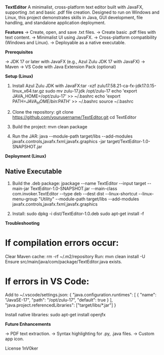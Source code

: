 **TextEditor**
A minimalist, cross-platform text editor built with JavaFX, supporting .txt and basic .pdf file creation. Designed to run on Windows and Linux, this project demonstrates skills in Java, GUI development, file handling, and standalone application deployment.


**Features**
-> Create, open, and save .txt files.
-> Create basic .pdf files with text content.
-> Minimalist UI using JavaFX.
-> Cross-platform compatibility (Windows and Linux).
-> Deployable as a native executable.

**Prerequisites**

-> JDK 17 or later with JavaFX (e.g., Azul Zulu JDK 17 with JavaFX)
-> Maven
-> VS Code with Java Extension Pack (optional)

**Setup (Linux)**

1) Install Azul Zulu JDK with JavaFX:tar -xzf zulu17.58.21-ca-fx-jdk17.0.15-linux_x64.tar.gz
        sudo mv zulu-17.jdk /opt/zulu-17
        echo 'export JAVA_HOME=/opt/zulu-17' >> ~/.bashrc
        echo 'export PATH=$JAVA_HOME/bin:$PATH' >> ~/.bashrc
        source ~/.bashrc


2) Clone the repository:
        git clone https://github.com/yourusername/TextEditor.git
        cd TextEditor


3) Build the project:
        mvn clean package


4) Run the JAR:
        java --module-path target/libs --add-modules javafx.controls,javafx.fxml,javafx.graphics -jar target/TextEditor-1.0-SNAPSHOT.jar



**Deployment (Linux)**
## Native Executable ##

1) Build the .deb package:
jpackage --name TextEditor --input target --main-jar TextEditor-1.0-SNAPSHOT.jar --main-class com.invoker.TextEditor --type deb --dest dist --linux-shortcut --linux-menu-group "Utility" --module-path target/libs --add-modules javafx.controls,javafx.fxml,javafx.graphics


2) Install:
sudo dpkg -i dist/TextEditor-1.0.deb
sudo apt-get install -f



**Troubleshooting**

# If compilation errors occur:
  Clear Maven cache: rm -rf ~/.m2/repository
  Run: mvn clean install -U
  Ensure src/main/java/com/package/TextEditor.java exists.


# If errors in VS Code:
Add to ~/.vscode/settings.json:
    {
    "java.configuration.runtimes": [
        {
            "name": "JavaSE-17",
            "path": "/opt/zulu-17",
            "default": true
        }
    ],
    "java.project.referencedLibraries": ["target/libs/*.jar"]
}


Install native libraries: sudo apt-get install openjfx

**Future Enhancements**

-> PDF text extraction.
-> Syntax highlighting for .py, .java files.
-> Custom app icon.

License
1nV0ker
